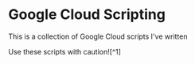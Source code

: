 # Google Cloud Scripting
This is a collection of Google Cloud scripts I've written

Use these scripts with caution![^1]

